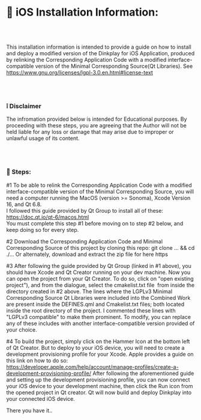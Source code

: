 # :iphone: iOS Installation Information:

<br />
<br />


This installation information is intended to provide a guide on how to install and deploy a modified version of the Dinkplay for iOS Application, produced by relinking the Corresponding Application Code with a modified interface-compatible version of the Minimal Corresponding Source(Qt Libraries).
See https://www.gnu.org/licenses/lgpl-3.0.en.html#license-text

<br />
<br />

### :grey_exclamation: Disclaimer
The infromation provided below is intended for Educational purposes.
By proceeding with these steps, you are agreeing that the Author will not be held liable for any loss or damage that may arise due to improper or unlawful usage of its content. 

<br />
<br />

### :feet: Steps:

#1 To be able to relink the Corresponding Application Code with a modified interface-compatible version of the Minimal Corresponding Source, you will need a computer running the MacOS (version >= Sonoma), Xcode Version 16, and Qt 6.8.<br />
I followed this guide provided by Qt Group to install all of these: https://doc.qt.io/qt-6/macos.html<br />
You must complete this step #1 before moving on to step #2 below, and keep doing so for every step.

#2 Download the Corresponding Application Code and Minimal Corresponding Source of this project by cloning this repo:
git clone ... && cd ./...
Or alternately, download and extract the zip file for here https

#3 After following the guide provided by Qt Group (linked in #1 above), you should have Xcode and Qt Creator running on your dev machine. Now you can open the project from your Qt Creator. To do so, click on "open existing project"), and from the dialogue, select the cmakelist.txt file  from inside the directory created in #2 above.
The lines where the LGPLv3 Minimal Corresponding Source Qt Libraries were included into the Combined Work are present inside the DEFINES.qml and Cmakelist.txt files; both located inside the root directory of the project. 
I commented these lines with "LGPLv3 compatible" to make them prominent. 
To modify, you can replace any of these includes with another interface-compatible version provided of your choice. 

#4 To build the project, simply click on the Hammer Icon at the bottom left of Qt Creator. But to deploy to your iOS device, you will need to create a development provisioning profile for your Xcode. Apple provides a guide on this link on how to do so: https://developer.apple.com/help/account/manage-profiles/create-a-development-provisioning-profile/
After following the aforementioned guide and setting up the development provisioning profile, you can now connect your iOS device to your development machine, then click the Run icon from the opened project in Qt creator. 
Qt will now build and deploy Dinkplay into your connected iOS device.

There you have it..
